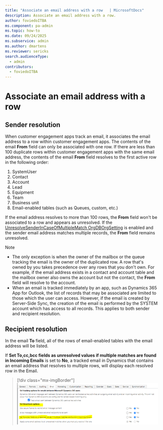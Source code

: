 ```yaml
---
title: "Associate an email address with a row   | MicrosoftDocs"
description: Associate an email address with a row. 
author: foviedoITBA
ms.component: pa-admin
ms.topic: how-to
ms.date: 09/24/2025
ms.subservice: admin
ms.author: dmartens
ms.reviewer: sericks
search.audienceType: 
  - admin
contributors:
  - foviedoITBA
---
```


# Associate an email address with a row

## Sender resolution

When customer engagement apps track an email, it associates the email address to a row within customer engagement apps. The contents of the email **From** field can only be associated with one row. If there are less than 100 duplicate rows within customer engagement apps with the same email address, the contents of the email **From** field resolves to the first active row in the following order:

1. SystemUser
2. Contact
3. Account
4. Lead
5. Equipment
6. Team
7. Business unit
8. Email-enabled tables (such as Queues, custom, etc.)

If the email address resolves to more than 100 rows, the **From** field won't be associated to a row and appears as unresolved. If the [UnresolveSenderInCaseOfMultipleMatch OrgDBOrgSetting](OrgDbOrgSettings.md) is enabled and the sender email address matches multiple records, the **From** field remains unresolved.

> [!NOTE]
> - The only exception is when the owner of the mailbox or the queue tracking the email is the owner of the duplicated row. A row that's owned by you takes precedence over any rows that you don't own. For example, if the email address exists in a contact and account table and the mailbox owner also owns the account but not the contact, the **From** field will resolve to the account.
> - When an email is tracked immediately by an app, such as Dynamics 365 App for Outlook, the list of records that may be associated are limited to those which the user can access. However, if the email is created by Server-Side Sync, the creation of the email is performed by the SYSTEM account which has access to all records. This applies to both sender and recipient resolution.

## Recipient resolution

In the email **To** field,  all of the rows of email-enabled tables with the email address will be listed.

If **Set To,cc,bcc fields as unresolved values if multiple matches are found in Incoming Emails** is set to **No**, a tracked email in Dynamics that contains an email address that resolves to multiple rows, will display each resolved row in the Email.


   > [!div class="mx-imgBorder"] 
   > ![Set email form options.](media/email-filter-image6.png)
